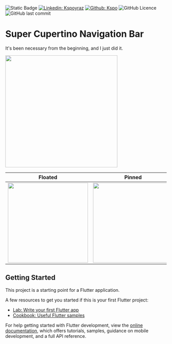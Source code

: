 ![Static Badge](https://img.shields.io/badge/Author-KSPoyraz-blue)
[![Linkedin: Kspoyraz](https://img.shields.io/badge/Kspoyraz-blue?logo=Linkedin&logoColor=fff)][linkedin]
[![Github: Kspo](https://img.shields.io/badge/Kspo-white?logo=Github&logoColor=000)][github]
![GitHub Licence](https://img.shields.io/github/license/kspo/apple_stocks_app_clone?label=Licence)
![GitHub last commit](https://img.shields.io/github/last-commit/kspo/apple_stocks_app_clone?label=Last+Commit)

# Super Cupertino Navigation Bar

It's been necessary from the beginning, and I just did it.

<img src="https://raw.githubusercontent.com/kspo/super_cupertino_navigation_bar/main/screenshots/cheers.gif" width="350px"/>

| Floated                                                                                                                     | Pinned                                                                                                                       |
|-----------------------------------------------------------------------------------------------------------------------------|------------------------------------------------------------------------------------------------------------------------------|
| <img src="https://raw.githubusercontent.com/kspo/super_cupertino_navigation_bar/main/screenshots/intro.gif" width="250px"/> | <img src="https://raw.githubusercontent.com/kspo/super_cupertino_navigation_bar/main/screenshots/intro_1.gif" width="250px"/> |

## Getting Started 

This project is a starting point for a Flutter application.

A few resources to get you started if this is your first Flutter project:

- [Lab: Write your first Flutter app](https://docs.flutter.dev/get-started/codelab)
- [Cookbook: Useful Flutter samples](https://docs.flutter.dev/cookbook)

For help getting started with Flutter development, view the
[online documentation](https://docs.flutter.dev/), which offers tutorials,
samples, guidance on mobile development, and a full API reference.

[linkedin]: https://www.linkedin.com/in/kaz%C4%B1m-selman-poyraz-0048b7143/
[github]: https://github.com/kspo